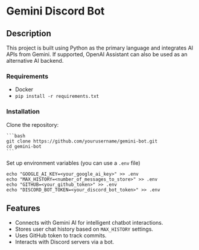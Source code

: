 # Gemini Discord Bot

## Description

This project is built using Python as the primary language and integrates AI APIs from Gemini. If supported, OpenAI Assistant can also be used as an alternative AI backend.

### Requirements

- Docker
- ```pip install -r requirements.txt```

### Installation

Clone the repository:
  
    ```bash
    git clone https://github.com/yourusername/gemini-bot.git
    cd gemini-bot
    ```

Set up environment variables (you can use a ```.env``` file) 
  ```
  echo "GOOGLE_AI_KEY=<your_google_ai_key>" >> .env
  echo "MAX_HISTORY=<number_of_messages_to_store>" >> .env
  echo "GITHUB=<your_github_token>" >> .env
  echo "DISCORD_BOT_TOKEN=<your_discord_bot_token>" >> .env 
  ```

## Features

- Connects with Gemini AI for intelligent chatbot interactions.
- Stores user chat history based on `MAX_HISTORY` settings.
- Uses GitHub token to track commits.
- Interacts with Discord servers via a bot.